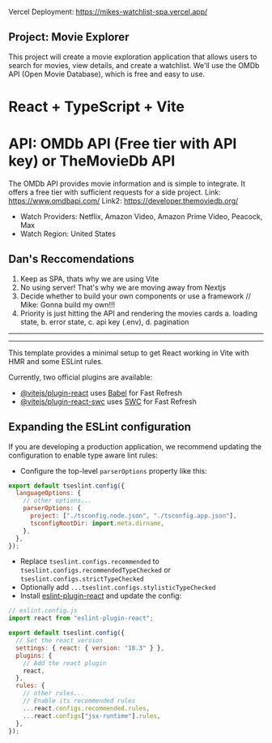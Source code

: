 Vercel Deployment: https://mikes-watchlist-spa.vercel.app/

## Project: Movie Explorer

This project will create a movie exploration application that allows users to search for movies, view details, and create a watchlist. We'll use the OMDb API (Open Movie Database), which is free and easy to use.

# React + TypeScript + Vite

# API: OMDb API (Free tier with API key) or TheMovieDb API

The OMDb API provides movie information and is simple to integrate. It offers a free tier with sufficient requests for a side project.
Link: https://www.omdbapi.com/
Link2: https://developer.themoviedb.org/

- Watch Providers: Netflix, Amazon Video, Amazon Prime Video, Peacock, Max
- Watch Region: United States

## Dan's Reccomendations

1. Keep as SPA, thats why we are using Vite
2. No using server! That's why we are moving away from Nextjs
3. Decide whether to build your own components or use a framework // Mike: Gonna build my own!!!
4. Priority is just hitting the API and rendering the movies cards
   a. loading state,
   b. error state,
   c. api key (.env),
   d. pagination

---

---

This template provides a minimal setup to get React working in Vite with HMR and some ESLint rules.

Currently, two official plugins are available:

- [@vitejs/plugin-react](https://github.com/vitejs/vite-plugin-react/blob/main/packages/plugin-react/README.md) uses [Babel](https://babeljs.io/) for Fast Refresh
- [@vitejs/plugin-react-swc](https://github.com/vitejs/vite-plugin-react-swc) uses [SWC](https://swc.rs/) for Fast Refresh

## Expanding the ESLint configuration

If you are developing a production application, we recommend updating the configuration to enable type aware lint rules:

- Configure the top-level `parserOptions` property like this:

```js
export default tseslint.config({
  languageOptions: {
    // other options...
    parserOptions: {
      project: ["./tsconfig.node.json", "./tsconfig.app.json"],
      tsconfigRootDir: import.meta.dirname,
    },
  },
});
```

- Replace `tseslint.configs.recommended` to `tseslint.configs.recommendedTypeChecked` or `tseslint.configs.strictTypeChecked`
- Optionally add `...tseslint.configs.stylisticTypeChecked`
- Install [eslint-plugin-react](https://github.com/jsx-eslint/eslint-plugin-react) and update the config:

```js
// eslint.config.js
import react from "eslint-plugin-react";

export default tseslint.config({
  // Set the react version
  settings: { react: { version: "18.3" } },
  plugins: {
    // Add the react plugin
    react,
  },
  rules: {
    // other rules...
    // Enable its recommended rules
    ...react.configs.recommended.rules,
    ...react.configs["jsx-runtime"].rules,
  },
});
```
